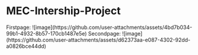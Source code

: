 <h1>MEC-Intership-Project</h1>
Firstpage:
![image](https://github.com/user-attachments/assets/4bd7b034-99b1-4932-8b57-170cb1487e5e)
Secondpage:
![image](https://github.com/user-attachments/assets/d62373aa-e087-4302-92dd-a0826bce44dd)




